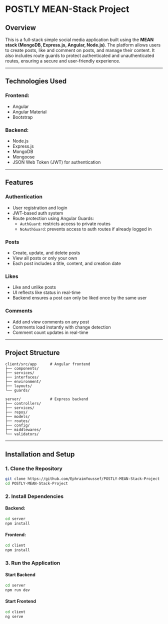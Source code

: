 # POSTLY MEAN-Stack Project

## Overview

This is a full-stack simple social media application built using the **MEAN stack (MongoDB, Express.js, Angular, Node.js)**. The platform allows users to create posts, like and comment on posts, and manage their content. It also includes route guards to protect authenticated and unauthenticated routes, ensuring a secure and user-friendly experience.

---

## Technologies Used

### Frontend:
- Angular
- Angular Material
- Bootstrap

### Backend:
- Node.js
- Express.js
- MongoDB
- Mongoose
- JSON Web Token (JWT) for authentication

---

## Features

### Authentication
- User registration and login
- JWT-based auth system
- Route protection using Angular Guards:
  - `AuthGuard`: restricts access to private routes
  - `NoAuthGuard`: prevents access to auth routes if already logged in

### Posts
- Create, update, and delete posts
- View all posts or only your own
- Each post includes a title, content, and creation date

### Likes
- Like and unlike posts
- UI reflects like status in real-time
- Backend ensures a post can only be liked once by the same user

### Comments
- Add and view comments on any post
- Comments load instantly with change detection
- Comment count updates in real-time

---

## Project Structure

```
client/src/app      # Angular frontend
├── components/
├── services/
├── interfaces/
├── environment/
├── layouts/
└── guards/

server/             # Express backend
├── controllers/
├── services/
├── repos/
├── models/
├── routes/
├── config/
├── middlewares/
└── validators/
```

---

## Installation and Setup

### 1. Clone the Repository

```bash
git clone https://github.com/EphraimYoussef/POSTLY-MEAN-Stack-Project
cd POSTLY-MEAN-Stack-Project
```

### 2. Install Dependencies

#### Backend:
```bash
cd server
npm install
```

#### Frontend:
```bash
cd client
npm install
```


### 3. Run the Application

#### Start Backend
```bash
cd server
npm run dev
```

#### Start Frontend
```bash
cd client
ng serve
```
